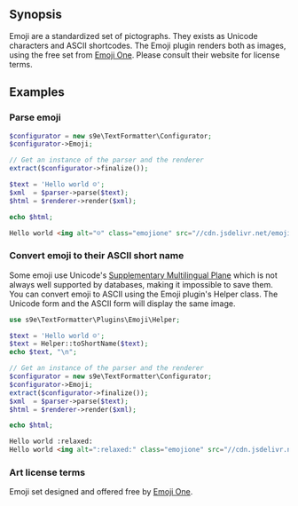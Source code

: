 ## Synopsis

Emoji are a standardized set of pictographs. They exists as Unicode characters and ASCII shortcodes. The Emoji plugin renders both as images, using the free set from [Emoji One](http://emojione.com/). Please consult their website for license terms.

## Examples

### Parse emoji

```php
$configurator = new s9e\TextFormatter\Configurator;
$configurator->Emoji;

// Get an instance of the parser and the renderer
extract($configurator->finalize());

$text = 'Hello world ☺';
$xml  = $parser->parse($text);
$html = $renderer->render($xml);

echo $html;
```
```html
Hello world <img alt="☺" class="emojione" src="//cdn.jsdelivr.net/emojione/assets/png/263A.png">
```

### Convert emoji to their ASCII short name

Some emoji use Unicode's [Supplementary Multilingual Plane](http://en.wikipedia.org/wiki/Supplementary_Multilingual_Plane) which is not always well supported by databases, making it impossible to save them. You can convert emoji to ASCII using the Emoji plugin's Helper class. The Unicode form and the ASCII form will display the same image.

```php
use s9e\TextFormatter\Plugins\Emoji\Helper;

$text = 'Hello world ☺';
$text = Helper::toShortName($text);
echo $text, "\n";

// Get an instance of the parser and the renderer
$configurator = new s9e\TextFormatter\Configurator;
$configurator->Emoji;
extract($configurator->finalize());
$xml  = $parser->parse($text);
$html = $renderer->render($xml);

echo $html;
```
```html
Hello world :relaxed:
Hello world <img alt=":relaxed:" class="emojione" src="//cdn.jsdelivr.net/emojione/assets/png/263A.png">
```

### Art license terms

Emoji set designed and offered free by [Emoji One](http://emojione.com/).
